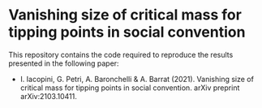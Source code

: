 # Vanishing size of critical mass for tipping points in social convention

This repository contains the code required to reproduce the results presented in the following paper:
- I. Iacopini, G. Petri, A. Baronchelli & A. Barrat (2021). Vanishing size of critical mass for tipping points in social convention. arXiv preprint arXiv:2103.10411.
